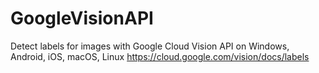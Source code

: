 # GoogleVisionAPI
Detect labels for images with Google Cloud Vision API on Windows, Android, iOS, macOS, Linux https://cloud.google.com/vision/docs/labels
